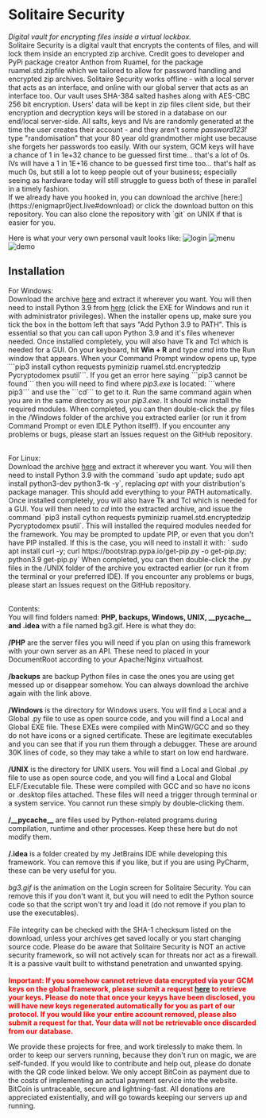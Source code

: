 <h1>Solitaire Security</h1>
<i>Digital vault for encrypting files inside a virtual lockbox.</i>
<br>
Solitaire Security is a digital vault that encrypts the contents of files, and will lock them inside an encrypted zip archive. Credit goes to
developer and PyPi package creator Anthon from Ruamel, for the package ruamel.std.zipfile which we tailored to allow for password handling
and encrypted zip archives. Solitaire Security works offline - with a local server that acts as an interface, and online with our global server that acts
as an interface too. Our vault uses SHA-384 salted hashes along with AES-CBC 256 bit encryption. Users' data will be kept in zip files client side, but
their encryption and decryption keys will be stored in a database on our end/local server-side. All salts, keys and IVs are randomly generated at the time the
user creates their account - and they aren't some <i>password123!</i> type "randomisation" that your 80 year old grandmother might use because she forgets
her passwords too easily. With our system, GCM keys will have a chance of 1 in 1e+32 chance to be guessed first time... that's a lot of 0s. IVs will have a 1 in 1E+16 chance to be guessed first time too... that's half as much 0s, but still a lot to keep people out of your business; especially seeing as hardware today will still struggle to guess both of these in parallel in a timely fashion.

<br>
If we already have you hooked in, you can download the archive [here:](https://enigmapr0ject.live#download) or click the download button on this repository. You
can also clone the repository with `git` on UNIX if that is easier for you.

Here is what your very own personal vault looks like:
![login](https://enigmapr0ject.live/demo/login.jpeg)
![menu](https://enigmapr0ject.live/demo/solitairesec.jpg)
![demo](https://enigmapr0ject.live/demo/contents.jpeg)
<br>
<h2>Installation</h2>
<p>
        For Windows:<br>
        Download the archive <a href="https://github.com/projectintel-anon/solitaire-security">here</a> and extract it wherever you want. You will then need to install Python 3.9 from <a href="Https://www.python.org">here</a> (click the EXE for 
        Windows and run it with administrator privileges). When the installer opens up, make sure you tick the box in the bottom left that says "Add Python 3.9 to PATH". This is essential so that you can call upon Python 3.9 and it's files
        whenever needed. Once installed completely, you will also have Tk and Tcl which is needed for a GUI. On your keyboard, hit <b>Win + R</b> and type <i>cmd</i> into the Run window that appears. When your Command Prompt window opens
        up, type ```pip3 install cython requests pyminizip ruamel.std.encryptedzip Pycryptodomex psutil```. If you get an error here saying ```pip3 cannot be found```
        then you will need to find where <i>pip3.exe</i> is located: ```where pip3``` and use the ```cd``` to get to it. Run the same command again when you are
        in the same directory as your <i>pip3.exe</i>. It should now install the required modules. When completed, you can then double-click the .py files in the /Windows folder of the archive you extracted earlier (or run it from Command Prompt
        or even IDLE Python itself!). If you encounter any problems or bugs, please start an Issues request on the GitHub repository.<br><br>
    </p>
    <p>
        For Linux:<br>
        Download the archive <a href="https://github.com/projectintel-anon/solitaire-security">here</a> and extract it wherever you want. You will then need to install Python 3.9 with the command `sudo apt
        update; sudo apt install python3-dev python3-tk -y`, replacing <i>apt</i> with your distribution's package manager. This should add everything to your PATH automatically. Once installed completely, you will also have Tk and Tcl which is 
        needed for a GUI. You will then need to <i>cd</i> into the extracted archive, and issue the command `pip3 install cython requests pyminizip ruamel.std.encryptedzip Pycryptodomex psutil`. This will
        installed the required modules needed for the framework. You may be prompted to update PIP, or even that you don't have PIP installed. If this is the case, you will need to install it with: `
        sudo apt install curl -y; curl https://bootstrap.pypa.io/get-pip.py -o get-pip.py; python3.9 get-pip.py` When completed, you can then double-click the .py files in the /UNIX folder of the archive you extracted earlier 
        (or run it from the terminal or your preferred IDE). If you encounter any problems or bugs, please start an Issues request on the GitHub repository.<br><br>
    </p>
    <p> 
        Contents:<br>
        You will find folders named: <b>PHP, backups, Windows, UNIX, __pycache__ and .idea</b> with a file named bg3.gif. Here is what they do:<br>
        <br><b>/PHP</b> are the server files you will need if you plan on using this framework with your own server as an API. These need to placed in your DocumentRoot according to your Apache/Nginx virtualhost.<br>
        <br><b>/backups</b> are backup Python files in case the ones you are using get messed up or disappear somehow. You can always download the archive again with the link above.<br>
        <br><b>/Windows</b> is the directory for Windows users. You will find a Local and a Global .py file to use as open source code, and you will find a Local and Global EXE file. These EXEs were compiled with MinGW/GCC and so
        they do not have icons or a signed certificate. These are legitimate executables and you can see that if you run them through a debugger. These are around 30K lines of code, so they may take a while to start on low end hardware.<br>
        <br><b>/UNIX</b> is the directory for UNIX users. You will find a Local and Global .py file to use as open source code, and you will find a Local and Global ELF/Executable file. These were compiled with GCC and so have no icons or .desktop
        files attached. These files will need a trigger through terminal or a system service. You cannot run these simply by double-clicking them.
        <br><br><b>/__pycache__</b> are files used by Python-related programs during compilation, runtime and other processes. Keep these here but do not modify them.
        <br><br><b>/.idea</b> is a folder created by my JetBrains IDE while developing this framework. You can remove this if you like, but if you are using PyCharm, these can be very useful for you.
        <br><br><i>bg3.gif</i> is the animation on the Login screen for Solitaire Security. You can remove this if you don't want it, but you will need to edit the Python source code so that the script won't try and load it (do not remove
        if you plan to use the executables).<br><br>
        File integrity can be checked with the SHA-1 checksum listed on the download, unless your archives get saved locally or you start changing source code. Please do be aware that Solitaire Security is NOT an active security framework,
        so will not actively scan for threats nor act as a firewall. It is a passive vault built to withstand penetration and unwanted spying.<br><br>
        <b style="color: red;">Important: If you somehow cannot retrieve data encrypted via your GCM keys on the global framework, please submit a request <a href="#contact">here</a> to retrieve your keys. Please do note that once your keyys have been disclosed, you will
        have new keys regenerated automatically for you as part of our protocol. If you would like your entire account removed, please also submit a request for that. Your data will not be retrievable once discarded from our database.</b>
    </p>
    <p>We provide these projects for free, and work tirelessly to make them. In order to keep our servers running, because they don't run on magic, we are self-funded. If you would like to contribute and help out, please do donate
    with the QR code linked below. We only accept BitCoin as payment due to the costs of implementing an actual payment service into the website. BitCoin is untraceable, secure and lightning-fast. All donations are appreciated existentially,
    and will go towards keeping our servers up and running.</p>
